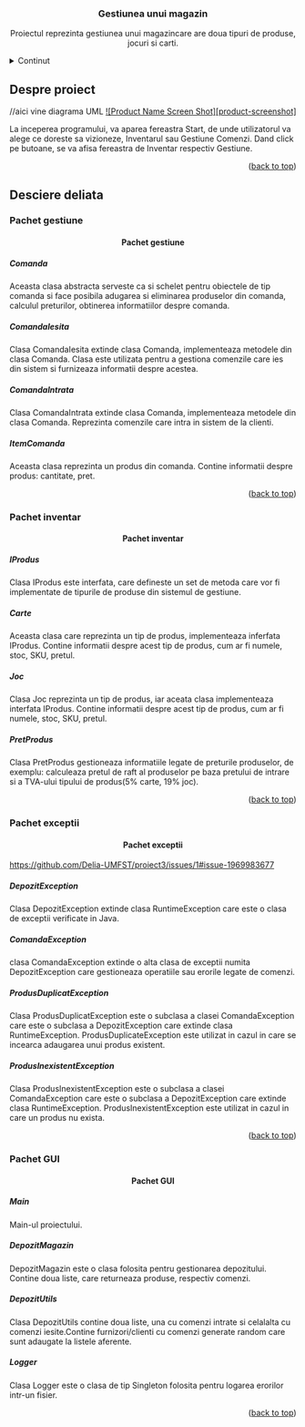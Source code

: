 <h3 align="center">Gestiunea unui magazin</h3>
<p align="center">Proiectul reprezinta gestiunea unui magazincare are doua tipuri de produse, jocuri si carti.</p>

<!-- TABLE OF CONTENTS -->
<details>
  <summary>Continut</summary>
  <ol>
    <li><a href="#about-the-project">Despre proiect</a>
    <li><a href="#descriere-detaliata">Descriere detaliata</a>
      <ol>
    <li><a href="#pachet-gestiune">Pachet gestiune</a>
    <li><a href="#pachet-inventar">Pachet inventar</a>
    <li><a href="#pachet-exceptii">Pachet exceptii</a>
    <li><a href="#pachet-inventar">Pachet GUI</a>
      </ol>
    </li>
  </ol>
</details>

<!-- DESPRE PROIECT -->
## Despre proiect
//aici vine diagrama UML
[![Product Name Screen Shot][product-screenshot]](https://example.com)

La inceperea programului, va aparea fereastra Start, de unde utilizatorul va alege ce doreste sa vizioneze, Inventarul sau Gestiune Comenzi. Dand click pe butoane, se va afisa fereastra de Inventar respectiv Gestiune. 
<p align="right">(<a href="#readme-top">back to top</a>)</p>


<!-- DESCRIERE DETALIATA-->
## Desciere deliata
### Pachet gestiune
<h4 align="center">Pachet gestiune</h4>
<h5 align="left">Comanda</h5>
Aceasta clasa abstracta serveste ca si schelet pentru obiectele de tip comanda si face posibila adugarea si eliminarea produselor din comanda, calculul preturilor, obtinerea informatiilor despre comanda.
<h5 align="left">ComandaIesita</h5>
Clasa ComandaIesita extinde clasa Comanda, implementeaza metodele din clasa Comanda. Clasa este utilizata pentru a gestiona comenzile care ies din sistem si furnizeaza informatii despre acestea.
<h5 align="left">ComandaIntrata</h5>
Clasa ComandaIntrata extinde clasa Comanda, implementeaza metodele din clasa Comanda. Reprezinta comenzile care intra in sistem de la clienti.
<h5 align="left">ItemComanda</h5>
Aceasta clasa reprezinta un produs din comanda. Contine informatii despre produs: cantitate, pret.
<p align="right">(<a href="#readme-top">back to top</a>)</p>


### Pachet inventar
<h4 align="center">Pachet inventar</h4>

<h5 align="left">IProdus</h5>
Clasa IProdus este interfata, care defineste un set de metoda care vor fi implementate de tipurile de produse din sistemul de gestiune. 
<h5 align="left">Carte</h5>
Aceasta clasa care reprezinta un tip de produs, implementeaza inferfata IProdus. Contine informatii despre acest tip de produs, cum ar fi numele, stoc, SKU, pretul.
<h5 align="left">Joc</h5>
Clasa Joc reprezinta un tip de produs, iar aceata clasa implementeaza interfata IProdus. Contine informatii despre acest tip de produs, cum ar fi numele, stoc, SKU, pretul.
<h5 align="left">PretProdus</h5>
Clasa PretProdus gestioneaza informatiile legate de preturile produselor, de exemplu: calculeaza pretul de raft al produselor pe baza pretului de intrare si a TVA-ului tipului de produs(5% carte, 19% joc).

<p align="right">(<a href="#readme-top">back to top</a>)</p>


### Pachet exceptii
<h4 align="center">Pachet exceptii</h4>

https://github.com/Delia-UMFST/proiect3/issues/1#issue-1969983677

<h5 align="left">DepozitException</h5>
Clasa DepozitException extinde clasa RuntimeException care este o clasa de exceptii verificate in Java.
<h5 align="left">ComandaException</h5>
clasa ComandaException extinde o alta clasa de exceptii numita DepozitException care gestioneaza operatiile sau erorile legate de comenzi.
<h5 align="left">ProdusDuplicatException</h5>
Clasa ProdusDuplicatException este o subclasa a clasei ComandaException care este o subclasa a DepozitException care extinde clasa RuntimeException. ProdusDuplicateException este utilizat in cazul in care se incearca adaugarea unui produs existent.
<h5 align="left">ProdusInexistentException</h5>
Clasa ProdusInexistentException este o subclasa a clasei ComandaException care este o subclasa a DepozitException care extinde clasa RuntimeException. ProdusInexistentException este utilizat in cazul in care un produs nu exista.

<p align="right">(<a href="#readme-top">back to top</a>)</p>

### Pachet GUI
<h4 align="center">Pachet GUI</h4>

<h5 align="left">Main</h5>
Main-ul proiectului.
<h5 align="left">DepozitMagazin</h5>
DepozitMagazin este o clasa folosita pentru gestionarea depozitului. Contine doua liste, care returneaza produse, respectiv comenzi.
<h5 align="left">DepozitUtils</h5>
Clasa DepozitUtils contine doua liste, una cu comenzi intrate si celalalta cu comenzi iesite.Contine furnizori/clienti cu comenzi generate random care sunt adaugate la listele aferente.
<h5 align="left">Logger</h5>
Clasa Logger este o clasa de tip Singleton folosita pentru logarea erorilor intr-un fisier.

<p align="right">(<a href="#readme-top">back to top</a>)</p>
